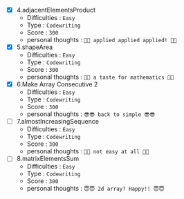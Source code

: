- [x] 4.adjacentElementsProduct
  - Difficulties : `Easy`
  - Type : `Codewriting`
  - Score : `300`
  - personal thoughts : `🤩🤩 applied applied applied! 🤩🤩`
- [x] 5.shapeArea
  - Difficulties : `Easy`
  - Type : `Codewriting`
  - Score : `300`
  - personal thoughts : `🧐🧐 a taste for mathematics 🧐🧐`
- [x] 6.Make Array Consecutive 2
  - Difficulties : `Easy`
  - Type : `Codewriting`
  - Score : `300`
  - personal thoughts : `😎😎 back to simple 😎😎`
- [ ] 7.almostIncreasingSequence
  - Difficulties : `Easy`
  - Type : `Codewriting`
  - Score : `300`
  - personal thoughts : `🤯🤯 not easy at all 🤯🤯`
- [ ] 8.matrixElementsSum
  - Difficulties : `Easy`
  - Type : `Codewriting`
  - Score : `300`
  - personal thoughts : `😇😇 2d array? Happy!! 😇😇`






